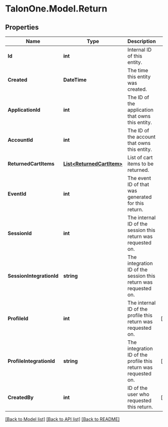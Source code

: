 # TalonOne.Model.Return
## Properties

Name | Type | Description | Notes
------------ | ------------- | ------------- | -------------
**Id** | **int** | Internal ID of this entity. | 
**Created** | **DateTime** | The time this entity was created. | 
**ApplicationId** | **int** | The ID of the application that owns this entity. | 
**AccountId** | **int** | The ID of the account that owns this entity. | 
**ReturnedCartItems** | [**List&lt;ReturnedCartItem&gt;**](ReturnedCartItem.md) | List of cart items to be returned. | 
**EventId** | **int** | The event ID of that was generated for this return. | 
**SessionId** | **int** | The internal ID of the session this return was requested on. | 
**SessionIntegrationId** | **string** | The integration ID of the session this return was requested on. | 
**ProfileId** | **int** | The internal ID of the profile this return was requested on. | [optional] 
**ProfileIntegrationId** | **string** | The integration ID of the profile this return was requested on. | [optional] 
**CreatedBy** | **int** | ID of the user who requested this return. | [optional] 

[[Back to Model list]](../README.md#documentation-for-models) [[Back to API list]](../README.md#documentation-for-api-endpoints) [[Back to README]](../README.md)

